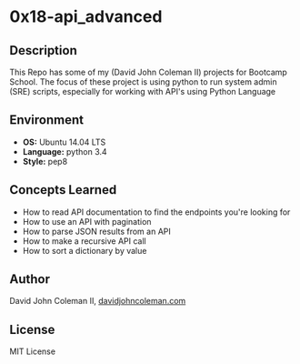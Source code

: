 # 0x18-api_advanced

## Description

This Repo has some of my (David John Coleman II) projects for Bootcamp School.
The focus of these project is using python to run system admin (SRE) scripts,
especially for working with API's using Python Language


## Environment

* __OS:__ Ubuntu 14.04 LTS
* __Language:__ python 3.4
* __Style:__ pep8

## Concepts Learned

* How to read API documentation to find the endpoints you're looking for
* How to use an API with pagination
* How to parse JSON results from an API
* How to make a recursive API call
* How to sort a dictionary by value

## Author

David John Coleman II, [davidjohncoleman.com](http://www.davidjohncoleman.com/)

## License

MIT License
